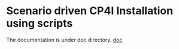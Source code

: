 # Scenario driven CP4I Installation using scripts

The documentation is under doc directory. [doc](./doc/README.md)
